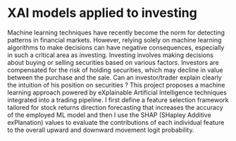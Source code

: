 # XAI models applied to investing

Machine learning techniques have recently become the norm
for detecting patterns in financial markets. However, relying solely on
machine learning algorithms to make decisions can have negative consequences, especially in such a critical area as investing. Investing involves
making decisions about buying or selling securities based on various factors. Investors are compensated for the risk of holding securities, which
may decline in value between the purchase and the sale. Can an investor/trader explain clearly the intuition of his position on securities ?
This project proposes a machine learning approach powered by eXplainable Artificial Intelligence techniques integrated into a trading pipeline.
I first define a feature selection framework tailored for
stock returns direction forecasting that increases the accuracy of the employed
ML model and then I use the SHAP (SHapley Additive exPlanation) values to
evaluate the contributions of each individual feature to the overall upward and
downward movement logit probability.